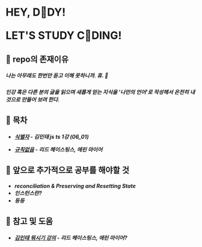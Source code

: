 <h1 style="border-bottom: none !important;">
HEY, D🫥DY!

LET'S STUDY C🫥DING!

 </h1>




 

## 🤔 repo의 존재이유

##### 나는 아무래도 한번만 듣고 이해 못하니까. 휴. 🫠

##### 인강 혹은 다른 분의 글을 읽으며 새롭게 얻는 지식을 '나만의 언어'로 작성해서 온전히 내 것으로 만들어 보려 한다.



## 🫣 목차

<h5><ul>

<li>

[식별자](https://ridibooks.com/books/510001020) - 김민태 js ts 1강 (06_01)

</li>
<li>

[규칙없음](https://ridibooks.com/books/510001020) - 리드 헤이스팅스, 에린 마이어

</li>

</ul></h5>


## 🫥 앞으로 추가적으로 공부를 해야할 것

<h5><ul>
<li>reconciliation & Preserving and Resetting State </li>
<li>인스턴스란?</li>
<li>등등</li>
</ul></h5>

## 🫡 참고 및 도움
<h5><ul>
<li>

[김민태 뭐시기 강의](https://ridibooks.com/books/510001020) - 리드 헤이스팅스, 에린 마이어?

</li>
</ul></h5>





<!-- https://frontend-interview-question.vercel.app/
웹페이지를 만들어서 이렇게 정리를 했다구..?

나도 사실 할거긴 하거든.
근데 이건 블로그 대용으로 사용할거라 이렇게 본격적으로 하진 말자

랜덤하게 문제를 내주고, 본인이 생각하는 정답을 적고. 백준이랑 같은느낌으로 가면 되지 않을까?

frontend_bible_mockuptest -->